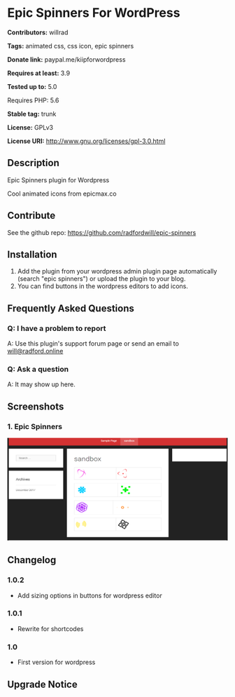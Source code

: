 # Epic Spinners For WordPress

**Contributors:** willrad

**Tags:** animated css, css icon, epic spinners

**Donate link:** paypal.me/kiipforwordpress  

**Requires at least:** 3.9

**Tested up to:** 5.0

Requires PHP: 5.6

**Stable tag:** trunk  

**License:** GPLv3  

**License URI:** http://www.gnu.org/licenses/gpl-3.0.html  


## Description
Epic Spinners plugin for Wordpress

Cool animated icons from epicmax.co

## Contribute

See the github repo: https://github.com/radfordwill/epic-spinners


## Installation

1. Add the plugin from your wordpress admin plugin page automatically (search "epic spinners") or upload the plugin to your blog.
2. You can find buttons in the wordpress editors to add icons.


## Frequently Asked Questions


### Q: I have a problem to report

A: Use this plugin's support forum page or send an email to will@radford.online


### Q: Ask a question

A: It may show up here.


## Screenshots
### 1. Epic Spinners
![Epic Spinners](https://raw.githubusercontent.com/radfordwill/epic-spinners/0fc3dbfc2c11fc06c8796f5fa4354ddd983a49c5/assets/images/screenshot-1.png)



##  Changelog  

### 1.0.2
* Add sizing options in buttons for wordpress editor

### 1.0.1
* Rewrite for shortcodes

### 1.0
* First version for wordpress


## Upgrade Notice

